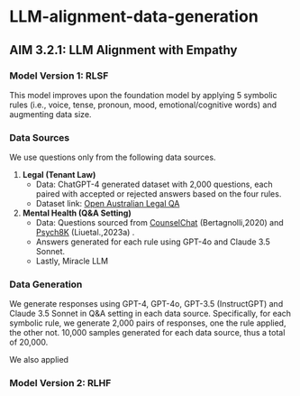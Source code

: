 # LLM-alignment-data-generation

## AIM 3.2.1: LLM Alignment with Empathy

### Model Version 1: RLSF

This model improves upon the foundation model by applying 5 symbolic rules (i.e., voice, tense, pronoun, mood, emotional/cognitive words) and augmenting data size.

### Data Sources
We use questions only from the following data sources.

1. **Legal (Tenant Law)**
    - Data: ChatGPT-4 generated dataset with 2,000 questions, each paired with accepted or rejected answers based on the four rules.
    - Dataset link: [Open Australian Legal QA](https://huggingface.co/datasets/umarbutler/open-australian-legal-qa)
2. **Mental Health (Q&A Setting)**
    - Data: Questions sourced from [CounselChat](https://github.com/ninackjeong/LLM-alignment-data-generation/tree/main/public-data/counsel-chat) (Bertagnolli,2020) and [Psych8K](https://github.com/ninackjeong/LLM-alignment-data-generation/tree/main/public-data/psych8k) (Liuetal.,2023a) .
    - Answers generated for each rule using GPT-4o and Claude 3.5 Sonnet.
    - Lastly, Miracle LLM

### Data Generation

We generate responses using GPT-4, GPT-4o, GPT-3.5 (InstructGPT) and Claude 3.5 Sonnet in Q&A setting in each data source. Specifically, for each symbolic rule, we generate 2,000 pairs of responses, one the rule applied, the other not. 10,000 samples generated for each data source, thus a total of 20,000.

We also applied 


### Model Version 2: RLHF
